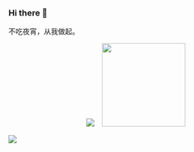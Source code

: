 ### Hi there 👋

<!--
**Cynicsss/Cynicsss** is a ✨ _special_ ✨ repository because its `README.md` (this file) appears on your GitHub profile.

Here are some ideas to get you started:

- 🔭 I’m currently working on ...
- 🌱 I’m currently learning ...
- 👯 I’m looking to collaborate on ...
- 🤔 I’m looking for help with ...
- 💬 Ask me about ...
- 📫 How to reach me: ...
- 😄 Pronouns: ...
- ⚡ Fun fact: ...
-->

不吃夜宵，从我做起。
<p align="center">
  <img src="https://github-readme-stats.vercel.app/api?username=Cynicsss&show_icons=true&hide_title=true">&nbsp;&nbsp;&nbsp;&nbsp;<img height="165"  src="https://github-readme-stats.vercel.app/api/top-langs/?username=Cynicsss&layout=compact&langs_count=10" />
  
  <a href="https://cynicsss.github.io/"><img src="https://img.shields.io/badge/-concat%20me-yellowgreen"></a>
</p>
